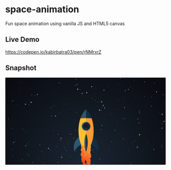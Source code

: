# space-animation

Fun space animation using vanilla JS and HTML5 canvas

## Live Demo

https://codepen.io/kabirbatra03/pen/rNMrxrZ

## Snapshot

<img src="images/Screenshot 2021-01-08 at 9.26.47 PM.png" width="600">
